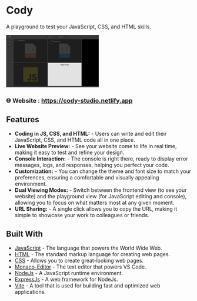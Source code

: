 # Cody

A playground to test your JavaScript, CSS, and HTML skills.

<img  width="50%" src="./public/cody.png" />
 
### 🌐 Website : https://cody-studio.netlify.app

## Features 

- **Coding in JS, CSS, and HTML:** - Users can write and edit their JavaScript, CSS, and HTML code all in one place.
- **Live Website Preview:**  - See your website come to life in real time, making it easy to test and refine your design.
- **Console Interaction:** -  The console is right there, ready to display error messages, logs, and responses, helping you perfect your code.
- **Customization:**  - You can change the theme and font size to match your preferences, ensuring a comfortable and visually appealing environment.
- **Dual Viewing Modes:** - Switch between the frontend view (to see your website) and the playground view (for JavaScript editing and console), allowing you to focus on what matters most at any given moment.
- **URL Sharing:** - A single click allows you to copy the URL, making it simple to showcase your work to colleagues or friends.

## Built With 
  
- [JavaScript](https://www.javascript.com/) - The language that powers the World Wide Web.
- [HTML](https://www.w3schools.com/html/) - The standard markup language for creating web pages.
- [CSS](https://www.w3.org/Style/CSS/Overview.en.html) - Allows you to create great-looking web pages.
- [Monaco-Editor](https://www.npmjs.com/package/monaco-editor#monaco-editor) -  The text editor that powers VS Code.
- [NodeJs](https://nodejs.org/en) - A JavaScript runtime environment.
- [ExpressJs](https://expressjs.com/) - A web framework for NodeJs.
- [Vite](https://vitejs.dev/) - A tool that is used for building fast and optimized web applications. 






